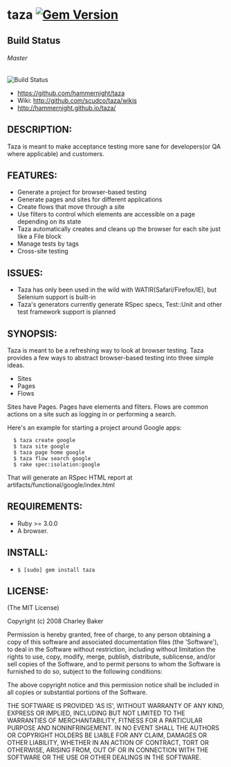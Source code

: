 # taza [![Gem Version](https://badge.fury.io/rb/taza.svg)](https://badge.fury.io/rb/taza)

## Build Status
###### Master 

![Build Status](https://github.com/hammernight/taza/actions/workflows/ruby.yml/badge.svg)

* https://github.com/hammernight/taza
* Wiki: http://github.com/scudco/taza/wikis
* http://hammernight.github.io/taza/

## DESCRIPTION:

Taza is meant to make acceptance testing more sane for developers(or QA where applicable) and customers.

## FEATURES:

* Generate a project for browser-based testing
* Generate pages and sites for different applications
* Create flows that move through a site
* Use filters to control which elements are accessible on a page depending on its state
* Taza automatically creates and cleans up the browser for each site just like a File block
* Manage tests by tags
* Cross-site testing

## ISSUES:

* Taza has only been used in the wild with WATIR(Safari/Firefox/IE), but Selenium support is built-in
* Taza's generators currently generate RSpec specs, Test::Unit and other test framework support is planned

## SYNOPSIS:

Taza is meant to be a refreshing way to look at browser testing. Taza provides a few ways to abstract browser-based testing into three simple ideas.

  * Sites
  * Pages
  * Flows


Sites have Pages.
Pages have elements and filters.
Flows are common actions on a site such as logging in or performing a search.

Here's an example for starting a project around Google apps:

```
  $ taza create google
  $ taza site google
  $ taza page home google
  $ taza flow search google
  $ rake spec:isolation:google
```

That will generate an RSpec HTML report at artifacts/functional/google/index.html

## REQUIREMENTS:

  * Ruby >= 3.0.0
  * A browser.

## INSTALL:

* `$ [sudo] gem install taza`

## LICENSE:

(The MIT License)

Copyright (c) 2008 Charley Baker

Permission is hereby granted, free of charge, to any person obtaining
a copy of this software and associated documentation files (the
'Software'), to deal in the Software without restriction, including
without limitation the rights to use, copy, modify, merge, publish,
distribute, sublicense, and/or sell copies of the Software, and to
permit persons to whom the Software is furnished to do so, subject to
the following conditions:

The above copyright notice and this permission notice shall be
included in all copies or substantial portions of the Software.

THE SOFTWARE IS PROVIDED 'AS IS', WITHOUT WARRANTY OF ANY KIND,
EXPRESS OR IMPLIED, INCLUDING BUT NOT LIMITED TO THE WARRANTIES OF
MERCHANTABILITY, FITNESS FOR A PARTICULAR PURPOSE AND NONINFRINGEMENT.
IN NO EVENT SHALL THE AUTHORS OR COPYRIGHT HOLDERS BE LIABLE FOR ANY
CLAIM, DAMAGES OR OTHER LIABILITY, WHETHER IN AN ACTION OF CONTRACT,
TORT OR OTHERWISE, ARISING FROM, OUT OF OR IN CONNECTION WITH THE
SOFTWARE OR THE USE OR OTHER DEALINGS IN THE SOFTWARE.

